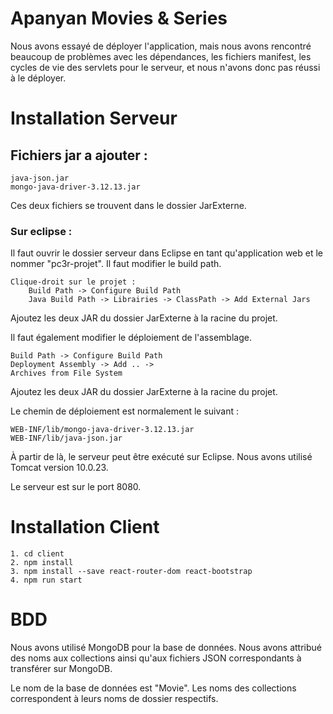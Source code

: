 # Apanyan Movies & Series 

Nous avons essayé de déployer l'application, mais nous avons rencontré beaucoup de problèmes avec les dépendances, les fichiers manifest, les cycles de vie des servlets pour le serveur, et nous n'avons donc pas réussi à le déployer.

# Installation Serveur 

## Fichiers jar a ajouter : 
    java-json.jar 
    mongo-java-driver-3.12.13.jar 

Ces deux fichiers se trouvent dans le dossier JarExterne.


### Sur eclipse : 

Il faut ouvrir le dossier serveur dans Eclipse en tant qu'application web et le nommer "pc3r-projet". Il faut modifier le build path.

    Clique-droit sur le projet : 
        Build Path -> Configure Build Path 
        Java Build Path -> Librairies -> ClassPath -> Add External Jars 

Ajoutez les deux JAR du dossier JarExterne à la racine du projet.


Il faut également modifier le déploiement de l'assemblage.

    Build Path -> Configure Build Path 
    Deployment Assembly -> Add .. -> 
    Archives from File System 

Ajoutez les deux JAR du dossier JarExterne à la racine du projet.

Le chemin de déploiement est normalement le suivant :

    WEB-INF/lib/mongo-java-driver-3.12.13.jar 
    WEB-INF/lib/java-json.jar 

À partir de là, le serveur peut être exécuté sur Eclipse.
Nous avons utilisé Tomcat version 10.0.23.

Le serveur est sur le port 8080. 

# Installation Client 

    1. cd client
    2. npm install 
    3. npm install --save react-router-dom react-bootstrap
    4. npm run start 


# BDD 

Nous avons utilisé MongoDB pour la base de données. Nous avons attribué des noms aux collections ainsi qu'aux fichiers JSON correspondants à transférer sur MongoDB.

Le nom de la base de données est "Movie". Les noms des collections correspondent à leurs noms de dossier respectifs.
    